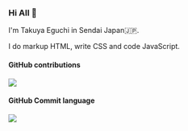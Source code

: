 ### Hi All 👋

I'm Takuya Eguchi in Sendai Japan🇯🇵.

I do markup HTML, write CSS and code JavaScript.

<!--
**Akagire/Akagire** is a ✨ _special_ ✨ repository because its `README.md` (this file) appears on your GitHub profile.

Here are some ideas to get you started:

- 🔭 I’m currently working on ...
- 🌱 I’m currently learning ...
- 👯 I’m looking to collaborate on ...
- 🤔 I’m looking for help with ...
- 💬 Ask me about ...
- 📫 How to reach me: ...
- 😄 Pronouns: ...
- ⚡ Fun fact: ...
-->

#### GitHub contributions
![](http://github-profile-summary-cards.vercel.app/api/cards/profile-details?username=akagire&theme=monokai)

#### GitHub Commit language
![](http://github-profile-summary-cards.vercel.app/api/cards/most-commit-language?username=akagire&theme=monokai)
